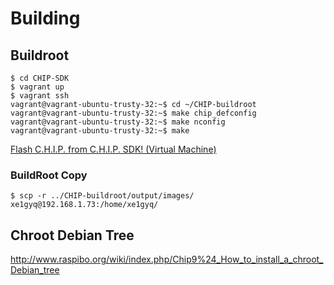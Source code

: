 Building
==

## Buildroot

    
    $ cd CHIP-SDK
    $ vagrant up
    $ vagrant ssh
    vagrant@vagrant-ubuntu-trusty-32:~$ cd ~/CHIP-buildroot
    vagrant@vagrant-ubuntu-trusty-32:~$ make chip_defconfig
    vagrant@vagrant-ubuntu-trusty-32:~$ make nconfig
    vagrant@vagrant-ubuntu-trusty-32:~$ make


[Flash C.H.I.P. from C.H.I.P. SDK! (Virtual Machine) ](https://nextthingco.zendesk.com/hc/en-us/articles/210864097-Flash-C-H-I-P-from-C-H-I-P-SDK-Virtual-Machine-)

### BuildRoot Copy

    $ scp -r ../CHIP-buildroot/output/images/ xe1gyq@192.168.1.73:/home/xe1gyq/

## Chroot Debian Tree

http://www.raspibo.org/wiki/index.php/Chip9%24_How_to_install_a_chroot_Debian_tree
